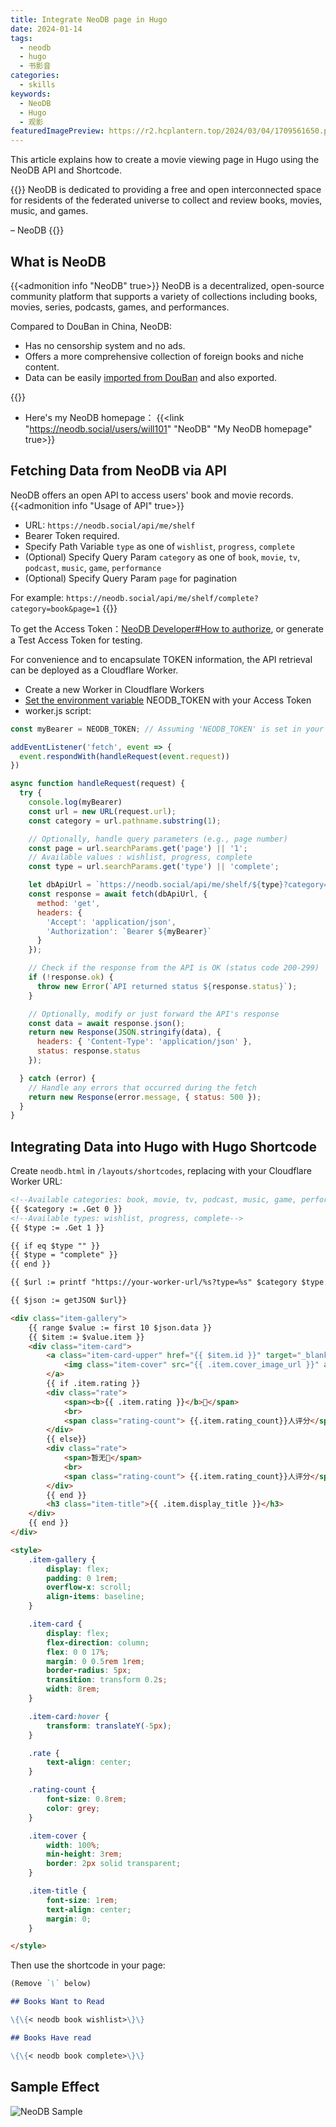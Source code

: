 ```yaml
---
title: Integrate NeoDB page in Hugo
date: 2024-01-14
tags:
  - neodb
  - hugo
  - 书影音
categories:
  - skills
keywords:
  - NeoDB
  - Hugo
  - 观影
featuredImagePreview: https://r2.hcplantern.top/2024/03/04/1709561650.png
---
```


This article explains how to create a movie viewing page in Hugo using the NeoDB API and Shortcode.
<!--more-->

{{<center-quote>}}
NeoDB is dedicated to providing a free and open interconnected space for residents of the federated universe to collect and review books, movies, music, and games.

– NeoDB
{{</center-quote>}}

## What is NeoDB

{{<admonition info "NeoDB" true>}}
NeoDB is a decentralized, open-source community platform that supports a variety of collections including books, movies, series, podcasts, games, and performances.

Compared to DouBan in China, NeoDB:
- Has no censorship system and no ads.
- Offers a more comprehensive collection of foreign books and niche content.
- Data can be easily [imported from DouBan](https://about.neodb.social/doc/howto/) and also exported.

{{</admonition >}}

- Here's my NeoDB homepage：
{{<link "https://neodb.social/users/will101" "NeoDB" "My NeoDB homepage" true>}}

## Fetching Data from NeoDB via API

NeoDB offers an open API to access users' book and movie records.
{{<admonition info "Usage of API" true>}}

- URL: `https://neodb.social/api/me/shelf`
- Bearer Token required.
- Specify Path Variable `type` as one of `wishlist`, `progress`, `complete`
- (Optional) Specify Query Param `category` as one of `book`, `movie`, `tv`, `podcast`, `music`, `game`, `performance`
- (Optional) Specify Query Param `page` for pagination

For example: `https://neodb.social/api/me/shelf/complete?category=book&page=1`
{{</admonition >}}

To get the Access Token：[NeoDB Developer#How to authorize](https://neodb.social/developer/), or generate a Test Access Token for testing.

For convenience and to encapsulate TOKEN information, the API retrieval can be deployed as a Cloudflare Worker.
- Create a new Worker in Cloudflare Workers
- [Set the environment variable](https://developers.cloudflare.com/workers/configuration/environment-variables/) NEODB_TOKEN with your Access Token
- worker.js script:

```js
const myBearer = NEODB_TOKEN; // Assuming 'NEODB_TOKEN' is set in your Cloudflare Worker's environment variables

addEventListener('fetch', event => {
  event.respondWith(handleRequest(event.request))
})

async function handleRequest(request) {
  try {
    console.log(myBearer)
    const url = new URL(request.url);
    const category = url.pathname.substring(1);

    // Optionally, handle query parameters (e.g., page number)
    const page = url.searchParams.get('page') || '1';
    // Available values : wishlist, progress, complete
    const type = url.searchParams.get('type') || 'complete';

    let dbApiUrl = `https://neodb.social/api/me/shelf/${type}?category=${category}&page=${page}`;
    const response = await fetch(dbApiUrl, {
      method: 'get',
      headers: {
        'Accept': 'application/json',
        'Authorization': `Bearer ${myBearer}`
      }
    });

    // Check if the response from the API is OK (status code 200-299)
    if (!response.ok) {
      throw new Error(`API returned status ${response.status}`);
    }

    // Optionally, modify or just forward the API's response
    const data = await response.json();
    return new Response(JSON.stringify(data), {
      headers: { 'Content-Type': 'application/json' },
      status: response.status
    });

  } catch (error) {
    // Handle any errors that occurred during the fetch
    return new Response(error.message, { status: 500 });
  }
}
```


## Integrating Data into Hugo with Hugo Shortcode

Create `neodb.html` in `/layouts/shortcodes`, replacing with your Cloudflare Worker URL:

```html
<!--Available categories: book, movie, tv, podcast, music, game, performance-->
{{ $category := .Get 0 }}
<!--Available types: wishlist, progress, complete-->
{{ $type := .Get 1 }}

{{ if eq $type "" }}
{{ $type = "complete" }}
{{ end }}

{{ $url := printf "https://your-worker-url/%s?type=%s" $category $type }}

{{ $json := getJSON $url}}

<div class="item-gallery">
    {{ range $value := first 10 $json.data }}
    {{ $item := $value.item }}
    <div class="item-card">
        <a class="item-card-upper" href="{{ $item.id }}" target="_blank" rel="noreferrer">
            <img class="item-cover" src="{{ .item.cover_image_url }}" alt="{{ .item.display_title }}">
        </a>
        {{ if .item.rating }}
        <div class="rate">
            <span><b>{{ .item.rating }}</b>🌟</span>
            <br>
            <span class="rating-count"> {{.item.rating_count}}人评分</span>
        </div>
        {{ else}}
        <div class="rate">
            <span>暂无🌟</span>
            <br>
            <span class="rating-count"> {{.item.rating_count}}人评分</span>
        </div>
        {{ end }}
        <h3 class="item-title">{{ .item.display_title }}</h3>
    </div>
    {{ end }}
</div>

<style>
    .item-gallery {
        display: flex;
        padding: 0 1rem;
        overflow-x: scroll;
        align-items: baseline;
    }

    .item-card {
        display: flex;
        flex-direction: column;
        flex: 0 0 17%;
        margin: 0 0.5rem 1rem;
        border-radius: 5px;
        transition: transform 0.2s;
        width: 8rem;
    }

    .item-card:hover {
        transform: translateY(-5px);
    }

    .rate {
        text-align: center;
    }

    .rating-count {
        font-size: 0.8rem;
        color: grey;
    }

    .item-cover {
        width: 100%;
        min-height: 3rem;
        border: 2px solid transparent;
    }

    .item-title {
        font-size: 1rem;
        text-align: center;
        margin: 0;
    }

</style>
```

Then use the shortcode in your page:

```markdown
(Remove `\` below)

## Books Want to Read

\{\{< neodb book wishlist>\}\}

## Books Have read

\{\{< neodb book complete>\}\}
```

## Sample Effect

![NeoDB Sample](https://r2.hcplantern.top/2024/01/14/1705232044.png)

